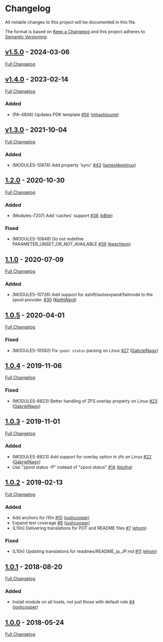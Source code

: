 <!-- markdownlint-disable MD024 -->
# Changelog

All notable changes to this project will be documented in this file.

The format is based on [Keep a Changelog](http://keepachangelog.com/en/1.0.0/) and this project adheres to [Semantic Versioning](http://semver.org).

## [v1.5.0](https://github.com/puppetlabs/puppetlabs-zfs_core/tree/v1.5.0) - 2024-03-06

[Full Changelog](https://github.com/puppetlabs/puppetlabs-zfs_core/compare/v1.4.0...v1.5.0)

## [v1.4.0](https://github.com/puppetlabs/puppetlabs-zfs_core/tree/v1.4.0) - 2023-02-14

[Full Changelog](https://github.com/puppetlabs/puppetlabs-zfs_core/compare/v1.3.0...v1.4.0)

### Added

- (PA-4806) Updates PDK template [#56](https://github.com/puppetlabs/puppetlabs-zfs_core/pull/56) ([mhashizume](https://github.com/mhashizume))

## [v1.3.0](https://github.com/puppetlabs/puppetlabs-zfs_core/tree/v1.3.0) - 2021-10-04

[Full Changelog](https://github.com/puppetlabs/puppetlabs-zfs_core/compare/1.2.0...v1.3.0)

### Added

- (MODULES-10874) Add property 'sync' [#43](https://github.com/puppetlabs/puppetlabs-zfs_core/pull/43) ([jameslikeslinux](https://github.com/jameslikeslinux))

## [1.2.0](https://github.com/puppetlabs/puppetlabs-zfs_core/tree/1.2.0) - 2020-10-30

[Full Changelog](https://github.com/puppetlabs/puppetlabs-zfs_core/compare/1.1.0...1.2.0)

### Added

- (Modules-7207) Add 'caches' support [#38](https://github.com/puppetlabs/puppetlabs-zfs_core/pull/38) ([kBite](https://github.com/kBite))

### Fixed

- (MODULES-10848) Do not redefine PARAMETER_UNSET_OR_NOT_AVAILABLE [#39](https://github.com/puppetlabs/puppetlabs-zfs_core/pull/39) ([beechtom](https://github.com/beechtom))

## [1.1.0](https://github.com/puppetlabs/puppetlabs-zfs_core/tree/1.1.0) - 2020-07-09

[Full Changelog](https://github.com/puppetlabs/puppetlabs-zfs_core/compare/1.0.5...1.1.0)

### Added

- (MODULES-10726) Add support for ashift/autoexpand/failmode to the zpool provider. [#30](https://github.com/puppetlabs/puppetlabs-zfs_core/pull/30) ([KeithWard](https://github.com/KeithWard))

## [1.0.5](https://github.com/puppetlabs/puppetlabs-zfs_core/tree/1.0.5) - 2020-04-01

[Full Changelog](https://github.com/puppetlabs/puppetlabs-zfs_core/compare/1.0.4...1.0.5)

### Fixed

- (MODULES-10592) Fix `zpool status` parsing on Linux [#27](https://github.com/puppetlabs/puppetlabs-zfs_core/pull/27) ([GabrielNagy](https://github.com/GabrielNagy))

## [1.0.4](https://github.com/puppetlabs/puppetlabs-zfs_core/tree/1.0.4) - 2019-11-06

[Full Changelog](https://github.com/puppetlabs/puppetlabs-zfs_core/compare/1.0.3...1.0.4)

### Fixed

- (MODULES-8823) Better handling of ZFS overlay property on Linux [#23](https://github.com/puppetlabs/puppetlabs-zfs_core/pull/23) ([GabrielNagy](https://github.com/GabrielNagy))

## [1.0.3](https://github.com/puppetlabs/puppetlabs-zfs_core/tree/1.0.3) - 2019-11-01

[Full Changelog](https://github.com/puppetlabs/puppetlabs-zfs_core/compare/1.0.2...1.0.3)

### Added

- (MODULES-8823) Add support for overlay option in zfs on Linux [#22](https://github.com/puppetlabs/puppetlabs-zfs_core/pull/22) ([GabrielNagy](https://github.com/GabrielNagy))
- Use "zpool status -P" instead of "zpool status" [#14](https://github.com/puppetlabs/puppetlabs-zfs_core/pull/14) ([bluthg](https://github.com/bluthg))

## [1.0.2](https://github.com/puppetlabs/puppetlabs-zfs_core/tree/1.0.2) - 2019-02-13

[Full Changelog](https://github.com/puppetlabs/puppetlabs-zfs_core/compare/1.0.1...1.0.2)

### Added

- Add anchors for l10n [#10](https://github.com/puppetlabs/puppetlabs-zfs_core/pull/10) ([joshcooper](https://github.com/joshcooper))
- Expand test coverage [#8](https://github.com/puppetlabs/puppetlabs-zfs_core/pull/8) ([joshcooper](https://github.com/joshcooper))
-  (L10n) Delivering translations for POT and README files [#7](https://github.com/puppetlabs/puppetlabs-zfs_core/pull/7) ([ehom](https://github.com/ehom))

### Fixed

- (L10n) Updating translations for readmes/README_ja_JP.md [#11](https://github.com/puppetlabs/puppetlabs-zfs_core/pull/11) ([ehom](https://github.com/ehom))

## [1.0.1](https://github.com/puppetlabs/puppetlabs-zfs_core/tree/1.0.1) - 2018-08-20

[Full Changelog](https://github.com/puppetlabs/puppetlabs-zfs_core/compare/1.0.0...1.0.1)

### Added

- Install module on all hosts, not just those with default role [#4](https://github.com/puppetlabs/puppetlabs-zfs_core/pull/4) ([joshcooper](https://github.com/joshcooper))

## [1.0.0](https://github.com/puppetlabs/puppetlabs-zfs_core/tree/1.0.0) - 2018-05-24

[Full Changelog](https://github.com/puppetlabs/puppetlabs-zfs_core/compare/576d12b67e6d531b15315329d7a98f4c3549e2dc...1.0.0)
